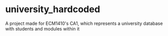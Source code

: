 # university_hardcoded
A project made for ECM1410's CA1, which represents a university database with students and modules within it
